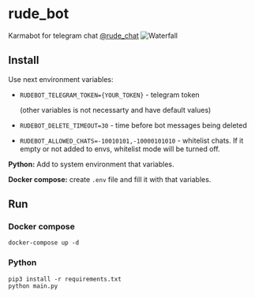 # rude_bot
Karmabot for telegram chat [@rude_chat](https://t.me/rude_chat)
![Waterfall](data/media/cat.jpg)

## Install

Use next environment variables:

* `RUDEBOT_TELEGRAM_TOKEN={YOUR_TOKEN}` - telegram token

    (other variables is not necessarty and have default values)

* `RUDEBOT_DELETE_TIMEOUT=30` - time before bot messages being deleted
* `RUDEBOT_ALLOWED_CHATS=-10010101,-10000101010` - whitelist chats. If it empty or not added to envs, whitelist mode will be turned off.

**Python:** Add to system environment that variables.

**Docker compose:**  create `.env` file and fill it with that variables.

## Run


### Docker compose

```
docker-compose up -d
```

### Python

```
pip3 install -r requirements.txt
python main.py
```
